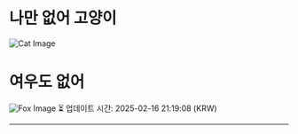 
# 나만 없어 고양이

![Cat Image](https://cdn2.thecatapi.com/images/34i.gif)

# 여우도 없어
![Fox Image](https://randomfox.ca/images/21.jpg)
⏳ 업데이트 시간: 2025-02-16 21:19:08 (KRW)

---

